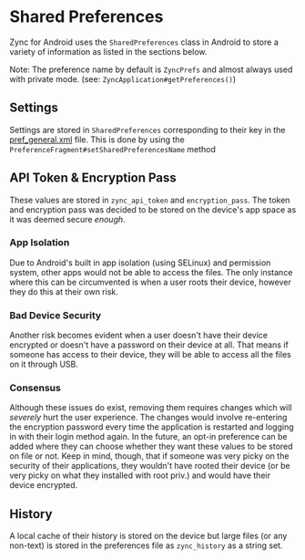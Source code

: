 # Shared Preferences

Zync for Android uses the `SharedPreferences` class in Android
to store a variety of information as listed in the sections 
below.

Note: The preference name by default is `ZyncPrefs` and almost
always used with private mode. (see: `ZyncApplication#getPreferences()`)

## Settings

Settings are stored in `SharedPreferences` corresponding to
their key in the [pref_general.xml](/app/src/main/res/xml/pref_general.xml)
file. This is done by using the `PreferenceFragment#setSharedPreferencesName`
method 

## API Token & Encryption Pass

These values are stored in `zync_api_token` and `encryption_pass`. 
The token and encryption pass was decided to be stored on the device's
app space as it was deemed secure _enough_.

### App Isolation

Due to Android's built in app isolation (using SELinux) and permission
system, other apps would not be able to access the files. The
only instance where this can be circumvented is when a user roots
their device, however they do this at their own risk.
 
### Bad Device Security

Another risk becomes evident when a user doesn't have their device encrypted or
doesn't have a password on their device at all. That means if someone has
access to their device, they will be able to access all the files on it through USB.

### Consensus

Although these issues do exist, removing them requires changes which will _severely_ 
hurt the user experience. The changes would involve re-entering the encryption password every time the
application is restarted and logging in with their login method again. In the future,
an opt-in preference can be added where they can choose whether they want these values
to be stored on file or not. Keep in mind, though, that if someone was very picky on
the security of their applications, they wouldn't have rooted their device (or be very
picky on what they installed with root priv.) and would have their device encrypted.

## History

A local cache of their history is stored on the device but large files (or any non-text)
is stored in the preferences file as `zync_history` as a string set.